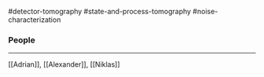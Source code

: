 #detector-tomography #state-and-process-tomography #noise-characterization
### People
___
[[Adrian]], [[Alexander]], [[Niklas]]
